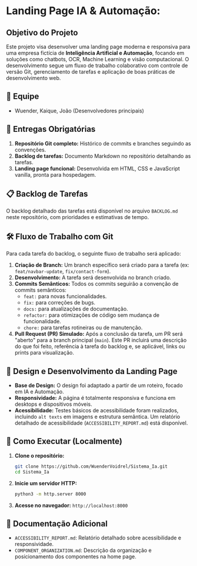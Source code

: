 # Landing Page IA & Automação:
## Objetivo do Projeto

Este projeto visa desenvolver uma landing page moderna e responsiva para uma empresa fictícia de **Inteligência Artificial e Automação**, focando em soluções como chatbots, OCR, Machine Learning e visão computacional. O desenvolvimento segue um fluxo de trabalho colaborativo com controle de versão Git, gerenciamento de tarefas e aplicação de boas práticas de desenvolvimento web.

## 👥 Equipe

*   Wuender, Kaique, João (Desenvolvedores principais)

## 🚀 Entregas Obrigatórias

1.  **Repositório Git completo:** Histórico de commits e branches seguindo as convenções.
2.  **Backlog de tarefas:** Documento Markdown no repositório detalhando as tarefas.
3.  **Landing page funcional:** Desenvolvida em HTML, CSS e JavaScript vanilla, pronta para hospedagem.

## 📋 Backlog de Tarefas

O backlog detalhado das tarefas está disponível no arquivo `BACKLOG.md` neste repositório, com prioridades e estimativas de tempo.

## 🛠️ Fluxo de Trabalho com Git

Para cada tarefa do backlog, o seguinte fluxo de trabalho será aplicado:

1.  **Criação de Branch:** Um branch específico será criado para a tarefa (ex: `feat/navbar-update`, `fix/contact-form`).
2.  **Desenvolvimento:** A tarefa será desenvolvida no branch criado.
3.  **Commits Semânticos:** Todos os commits seguirão a convenção de commits semânticos:
    *   `feat:` para novas funcionalidades.
    *   `fix:` para correções de bugs.
    *   `docs:` para atualizações de documentação.
    *   `refactor:` para otimizações de código sem mudança de funcionalidade.
    *   `chore:` para tarefas rotineiras ou de manutenção.
4.  **Pull Request (PR) Simulado:** Após a conclusão da tarefa, um PR será "aberto" para a branch principal (`main`). Este PR incluirá uma descrição do que foi feito, referência à tarefa do backlog e, se aplicável, links ou prints para visualização.

## 🎨 Design e Desenvolvimento da Landing Page

*   **Base de Design:** O design foi adaptado a partir de um roteiro, focado em IA e Automação.
*   **Responsividade:** A página é totalmente responsiva e funciona em desktops e dispositivos móveis.
*   **Acessibilidade:** Testes básicos de acessibilidade foram realizados, incluindo `alt texts` em imagens e estrutura semântica. Um relatório detalhado de acessibilidade (`ACCESSIBILITY_REPORT.md`) está disponível.

## 🚀 Como Executar (Localmente)

1.  **Clone o repositório:**
    ```bash
    git clone https://github.com/WuenderVoidrel/Sistema_Ia.git
    cd Sistema_Ia
    ```
2.  **Inicie um servidor HTTP:**
    ```bash
    python3 -m http.server 8000
    ```
3.  **Acesse no navegador:** `http://localhost:8000`

## 📄 Documentação Adicional

*   `ACCESSIBILITY_REPORT.md`: Relatório detalhado sobre acessibilidade e responsividade.
*   `COMPONENT_ORGANIZATION.md`: Descrição da organização e posicionamento dos componentes na home page.

